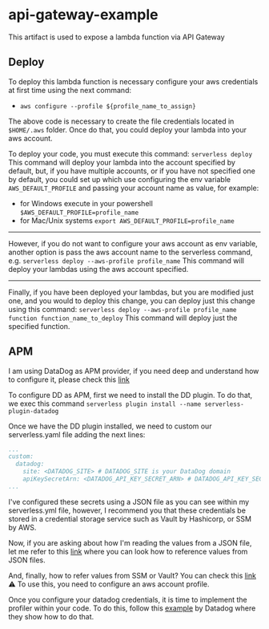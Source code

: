 # api-gateway-example
This artifact is used to expose a lambda function via API Gateway

## Deploy
To deploy this lambda function is necessary configure your aws credentials at first time using the next command:
- `aws configure --profile ${profile_name_to_assign}`

The above code is necessary to create the file credentials located in `$HOME/.aws` folder. Once do that, you could deploy your lambda into your aws account.

To deploy your code, you must execute this command: `serverless deploy`
This command will deploy your lambda into the account specified by default, but, if you have multiple accounts, or if you have not specified one by default, you could set up which use configuring the env variable `AWS_DEFAULT_PROFILE` and passing your account name as value, for example:
- for Windows execute in your powershell `$AWS_DEFAULT_PROFILE=profile_name`
- for Mac/Unix systems `export AWS_DEFAULT_PROFILE=profile_name`

---
However, if you do not want to configure your aws account as env variable, another option is pass the aws account name to the serverless command, e.g.
`serverless deploy --aws-profile profile_name` This command will deploy your lambdas using the aws account specified.

---
Finally, if you have been deployed your lambdas, but you are modified just one, and you would to deploy this change, you can deploy just this change using this command: `serverless deploy --aws-profile profile_name function function_name_to_deploy`
This command will deploy just the specified function.

## APM
I am using DataDog as APM provider, if you need deep and understand how to configure it, please check this [link](https://docs.datadoghq.com/serverless/installation/go/?tab=serverlessframework)

To configure DD as APM, first we need to install the DD plugin. To do that, we exec this command `serverless plugin install --name serverless-plugin-datadog`

Once we have the DD plugin installed, we need to custom our serverless.yaml file adding the next lines:
```yaml
...
custom:
  datadog:
    site: <DATADOG_SITE> # DATADOG_SITE is your DataDog domain
    apiKeySecretArn: <DATADOG_API_KEY_SECRET_ARN> # DATADOG_API_KEY_SECRET_ARN is your API KEY
...
```

I've configured these secrets using a JSON file as you can see within my serverless.yml file, however, I recommend you that these credentials be stored in a credential storage service such as Vault by Hashicorp, or SSM by AWS.

Now, if you are asking about how I'm reading the values from a JSON file, let me refer to this [link](https://www.serverless.com/framework/docs/providers/aws/guide/variables#reference-variables-in-javascript-files) where you can look how to reference values from JSON files.

And, finally, how to refer values from SSM or Vault? You can check this [link](https://www.serverless.com/framework/docs/providers/aws/guide/variables#reference-variables-using-the-ssm-parameter-store)
⚠️ To use this, you need to configure an aws account profile.

Once you configure your datadog credentials, it is time to implement the profiler within your code. To do this, follow this [example](https://docs.datadoghq.com/serverless/installation/go/?tab=serverlessframework#update-your-lambda-function-code) by Datadog where they show how to do that.
